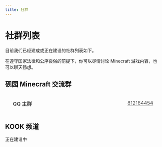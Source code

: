 ```yaml
---
title: 社群
---
```

# 社群列表 <Badge type="warning" text="初期建设中" />
目前我们已经建成或正在建设的社群列表如下。

在遵守国家法律和公序良俗的前提下，你可以尽情讨论 Minecraft 游戏内容，也可以聊天畅想。

## 砚园 Minecraft 交流群

1. [**QQ 主群** 812164454](https://qm.qq.com/cgi-bin/qm/qr?k=OFZ2O3YA5jROV4yvB8cWaGDx-PxJmxj5&jump_from=webapi '肇庆学院 Minecraft 交流群')

## KOOK 频道
正在建设中




<style lang="scss" scoped>
// 以下 CSS 来自 https://github.com/kongying-tavern/docs/blob/next/src/community.md
ol::-webkit-scrollbar {
background: transparent;
height: 8px;
width: 8px;
}
ol::-webkit-scrollbar-corner {
width: 0;
}
ol::-webkit-scrollbar-thumb {
background-clip: content-box;
background-color: var(--vp-button-alt-bg);
border: 2px solid transparent;
border-radius: 4px;
}
ol::-webkit-scrollbar-track {
background-color: var(--vp-c-bg);
}

  ol {
    display: inherit;
    padding: 0;
    max-height: 475px;
    display: flex;
    flex-direction: column;
    overflow-y: scroll;
    
    li {
      cursor: pointer;
      display: inline-block;
      margin: 10px 0;
      width: 98%;
      font-size: 16px;
      border: 1px solid var(--vp-c-divider);
      border-radius: 5px;
      transition: all .3s;
      text-align: right;
      a {
        display: inline-block;
        position: relative;
        width: 100%;
        height: 100%;
        opacity: .8;
        padding: 10px 16px;
        box-sizing: border-box;
        transition: all .3s;
        strong {
          position: absolute;
          left: 25px;
        }
        &:hover{
          opacity: 1;
          text-decoration:none !important;
        }
      }
      &:hover{
        transform: translate3d(0, -2px, 0);
        box-shadow: 0 2px 12px 0 rgb(0 0 0 / 10%);
      }
    }
  }
</style>